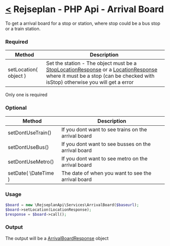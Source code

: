 [<](../index.md) Rejseplan - PHP Api - Arrival Board
=========================

To get a arrival board for a stop or station, where stop could be a bus stop or a train station.

### Required

| Method | Description |
| --- | --- |
| setLocation( object ) | Set the station - The object must be a [StopLocationResponse](../Response/StopLocationResponse.md) or a [LocationResponse](../Response/LocationResponse.md) where it must be a stop (can be checked with isStop) otherwise you will get a error 

Only one is required

### Optional

| Method | Description |
| --- | --- |
| setDontUseTrain() | If you dont want to see trains on the arrival board |
| setDontUseBus() | If you dont want to see busses on the arrival board |
| setDontUseMetro() | If you dont want to see metro on the arrival board | 
| setDate( \DateTime ) | The date of when you want to see the arrival board |

### Usage

```php
$board = new \RejseplanApi\Services\ArrivalBoard($baseurl);
$board->setLocation(LocationResponse);
$response = $board->call();
```

### Output

The output will be a [ArrivalBoardResponse](../Response/ArrivalBoardResponse.md) object
